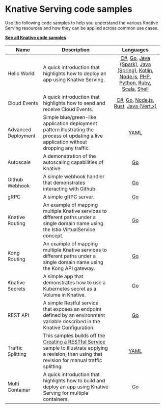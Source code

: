# Knative Serving code samples

Use the following code samples to help you understand the various Knative
Serving resources and how they can be applied across common use cases.

[**See all Knative code samples**](../../samples.md)

| Name                | Description                                                                                                                                                                                                              |                                                                                                                                                                                                                                                                                             Languages                                                                                                                                                                                                                                                                                              |
| ------------------- | ------------------------------------------------------------------------------------------------------------------------------------------------------------------------------------------------------------------------ | :------------------------------------------------------------------------------------------------------------------------------------------------------------------------------------------------------------------------------------------------------------------------------------------------------------------------------------------------------------------------------------------------------------------------------------------------------------------------------------------------------------------------------------------------------------------------------------------------: |
| Hello World         | A quick introduction that highlights how to deploy an app using Knative Serving.                                                                                                                                         | [C#](hello-world/helloworld-csharp/), [Go](hello-world/helloworld-go/README.md), [Java (Spark)](hello-world/helloworld-java-spark/README.md), [Java (Spring)](hello-world/helloworld-java-spring/README.md), [Kotlin](hello-world/helloworld-kotlin/README.md), [Node.js](hello-world/helloworld-nodejs/README.md), [PHP](hello-world/helloworld-php/README.md), [Python](hello-world/helloworld-python/README.md), [Ruby](hello-world/helloworld-ruby/README.md), [Scala](hello-world/helloworld-scala/README.md), [Shell](hello-world/helloworld-shell/README.md) |
| Cloud Events        | A quick introduction that highlights how to send and receive Cloud Events.                                                                                                                                               | [C#](cloudevents/cloudevents-dotnet/README.md), [Go](cloudevents/cloudevents-go/README.md), [Node.js](cloudevents/cloudevents-nodejs/README.md), [Rust](cloudevents/cloudevents-rust/README.md), [Java (Vert.x)](cloudevents/cloudevents-vertx/README.md)                                                                                                                                                                                                                                                                                                                                                                                                                                              |
| Advanced Deployment | Simple blue/green-like application deployment pattern illustrating the process of updating a live application without dropping any traffic.                                                                              |                                                                                                                                                                                                                                                                                 [YAML](../../serving/traffic-management.md#routing-and-managing-traffic-with-bluegreen-deployment)                                                                                                                                                                                                                                                                                 |
| Autoscale           | A demonstration of the autoscaling capabilities of Knative.                                                                                                                                                              |                                                                                                                                                                                                                                                                                   [Go](../autoscaling/autoscale-go/README.md)                                                                                                                                                                                                                                                                                   |
| Github Webhook      | A simple webhook handler that demonstrates interacting with Github.                                                                                                                                                      |                                                                                                                                                                                                                                                                                  [Go](gitwebhook-go/README.md)                                                                                                                                                                                                                                                                                   |
| gRPC                | A simple gRPC server.                                                                                                                                                                                                    |                                                                                                                                                                                                                                                                                   [Go](grpc-ping-go/README.md)                                                                                                                                                                                                                                                                                   |
| Knative Routing     | An example of mapping multiple Knative services to different paths under a single domain name using the Istio VirtualService concept.                                                                                    |                                                                                                                                                                                                                                                                                [Go](knative-routing-go/README.md)                                                                                                                                                                                                                                                                                |
| Kong Routing     | An example of mapping multiple Knative services to different paths under a single domain name using the Kong API gateway.                                                                                    |                                                                                                                                                                                                                                                                                [Go](kong-routing-go/README.md)                                                                                                                                                                                                                                                                                |
| Knative Secrets     | A simple app that demonstrates how to use a Kubernetes secret as a Volume in Knative.                                                                                                                                    |                                                                                                                                                                                                                                                                                    [Go](secrets-go/README.md)                                                                                                                                                                                                                                                                                    |
| REST API            | A simple Restful service that exposes an endpoint defined by an environment variable described in the Knative Configuration.                                                                                             |                                                                                                                                                                                                                                                                                   [Go](rest-api-go/README.md)                                                                                                                                                                                                                                                                                    |
| Traffic Splitting   | This samples builds off the [Creating a RESTful Service](rest-api-go) sample to illustrate applying a revision, then using that revision for manual traffic splitting.                                                 |                                                                                                                                                                                                                                                                               [YAML](../../serving/traffic-management.md)                                                                                                                                                                                                                                                                                |
| Multi Container     | A quick introduction that highlights how to build and deploy an app using Knative Serving for multiple containers.                                                 |                                                                                                                                                                                                                                                                                                                                     [Go](multi-container/README.md)                                                                                                                                                                                                                                                                                |
